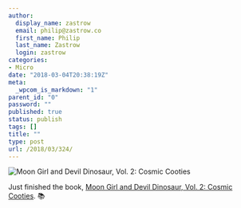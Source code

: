 ```yaml
---
author:
  display_name: zastrow
  email: philip@zastrow.co
  first_name: Philip
  last_name: Zastrow
  login: zastrow
categories:
- Micro
date: "2018-03-04T20:38:19Z"
meta:
  _wpcom_is_markdown: "1"
parent_id: "0"
password: ""
published: true
status: publish
tags: []
title: ""
type: post
url: /2018/03/324/
---
```

<p><img src="https://i.gr-assets.com/images/S/compressed.photo.goodreads.com/books/1485555772l/30621642._SY475_.jpg" alt="Moon Girl and Devil Dinosaur, Vol. 2: Cosmic Cooties" /></p>

<p>Just finished the book, <a href="https://www.goodreads.com/review/show/2313891561?utm_medium=api&amp;utm_source=rss">Moon Girl and Devil Dinosaur, Vol. 2: Cosmic Cooties</a>. 📚</p>